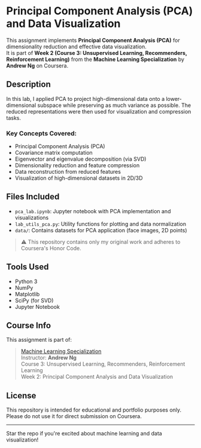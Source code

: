 # Principal Component Analysis (PCA) and Data Visualization 

This assignment implements **Principal Component Analysis (PCA)** for dimensionality reduction and effective data visualization.  
It is part of **Week 2 (Course 3: Unsupervised Learning, Recommenders, Reinforcement Learning)** from the **Machine Learning Specialization** by **Andrew Ng** on Coursera.

##  Description

In this lab, I applied PCA to project high-dimensional data onto a lower-dimensional subspace while preserving as much variance as possible. The reduced representations were then used for visualization and compression tasks.

### Key Concepts Covered:
- Principal Component Analysis (PCA)
- Covariance matrix computation
- Eigenvector and eigenvalue decomposition (via SVD)
- Dimensionality reduction and feature compression
- Data reconstruction from reduced features
- Visualization of high-dimensional datasets in 2D/3D

##  Files Included

- `pca_lab.ipynb`: Jupyter notebook with PCA implementation and visualizations
- `lab_utils_pca.py`: Utility functions for plotting and data normalization
- `data/`: Contains datasets for PCA application (face images, 2D points)

> ⚠️ This repository contains only my original work and adheres to Coursera's Honor Code.

##  Tools Used

- Python 3
- NumPy
- Matplotlib
- SciPy (for SVD)
- Jupyter Notebook

##  Course Info

This assignment is part of:
> [Machine Learning Specialization](https://www.coursera.org/specializations/machine-learning-introduction)  
> Instructor: **Andrew Ng**  
> Course 3: Unsupervised Learning, Recommenders, Reinforcement Learning  
> Week 2: Principal Component Analysis and Data Visualization

##  License

This repository is intended for educational and portfolio purposes only. Please do not use it for direct submission on Coursera.

---

 Star the repo if you're excited about machine learning and data visualization!
